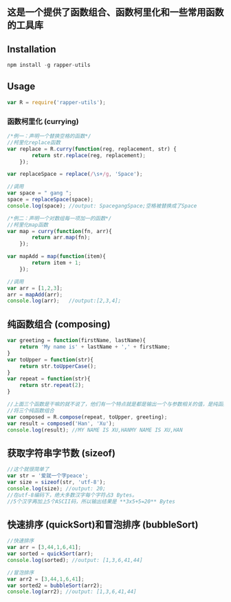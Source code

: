 ## 这是一个提供了函数组合、函数柯里化和一些常用函数的工具库

## Installation
```javascript
npm install -g rapper-utils
```

## Usage
```javascript
var R = require('rapper-utils');
```

### 函数柯里化 (currying)
```javascript
/*例一：声明一个替换空格的函数*/
//柯里化replace函数
var replace = R.curry(function(reg, replacement, str) {
    	return str.replace(reg, replacement);
	});

var replaceSpace = replace(/\s+/g, 'Space');

//调用
var space = " gang ";
space = replaceSpace(space);
console.log(space); //output: SpacegangSpace;空格被替换成了Space

/*例二：声明一个对数组每一项加一的函数*/
//柯里化map函数
var map = curry(function(fn, arr){
		return arr.map(fn);
	});

var mapAdd = map(function(item){
		return item + 1;
	});

//调用
var arr = [1,2,3];
arr = mapAdd(arr);
console.log(arr);	//output:[2,3,4];
```

## 纯函数组合 (composing)
```javascript
var greeting = function(firstName, lastName){
	return 'My name is' + lastName + ',' + firstName;
}
var toUpper = function(str){
	return str.toUpperCase();
}
var repeat = function(str){
	return str.repeat(2);
}

//上面三个函数是干嘛的就不说了，他们有一个特点就是都是输出一个与参数相关的值，是纯函数
//将三个纯函数组合
var composed = R.compose(repeat, toUpper, greeting);
var result = composed('Han', 'Xu');
console.log(result); //MY NAME IS XU,HANMY NAME IS XU,HAN
```

## 获取字符串字节数 (sizeof)
```javascript
//这个就很简单了
var str = '爱就一个字peace';
var size = sizeof(str, 'utf-8');
console.log(size); //output: 20;
//在utf-8编码下，绝大多数汉字每个字符占3 Bytes。
//5个汉字再加上5个ASCII码，所以输出结果是 **3x5+5=20** Bytes 
```

## 快速排序 (quickSort)和冒泡排序 (bubbleSort)
```javascript
//快速排序
var arr = [3,44,1,6,41];
var sorted = quickSort(arr);
console.log(sorted); //output: [1,3,6,41,44]

//冒泡排序
var arr2 = [3,44,1,6,41];
var sorted2 = bubbleSort(arr2);
console.log(arr2); //output: [1,3,6,41,44]
```